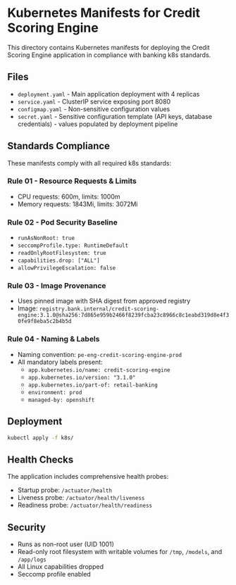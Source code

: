 # Kubernetes Manifests for Credit Scoring Engine

This directory contains Kubernetes manifests for deploying the Credit Scoring Engine application in compliance with banking k8s standards.

## Files

- `deployment.yaml` - Main application deployment with 4 replicas
- `service.yaml` - ClusterIP service exposing port 8080
- `configmap.yaml` - Non-sensitive configuration values
- `secret.yaml` - Sensitive configuration template (API keys, database credentials) - values populated by deployment pipeline

## Standards Compliance

These manifests comply with all required k8s standards:

### Rule 01 - Resource Requests & Limits
- CPU requests: 600m, limits: 1000m
- Memory requests: 1843Mi, limits: 3072Mi

### Rule 02 - Pod Security Baseline
- `runAsNonRoot: true`
- `seccompProfile.type: RuntimeDefault`
- `readOnlyRootFilesystem: true`
- `capabilities.drop: ["ALL"]`
- `allowPrivilegeEscalation: false`

### Rule 03 - Image Provenance
- Uses pinned image with SHA digest from approved registry
- Image: `registry.bank.internal/credit-scoring-engine:3.1.0@sha256:7d865e959b2466f8239fcba23c8966c8c1eabd319d8e4f30fe9f8eba5c2b4b5d`

### Rule 04 - Naming & Labels
- Naming convention: `pe-eng-credit-scoring-engine-prod`
- All mandatory labels present:
  - `app.kubernetes.io/name: credit-scoring-engine`
  - `app.kubernetes.io/version: "3.1.0"`
  - `app.kubernetes.io/part-of: retail-banking`
  - `environment: prod`
  - `managed-by: openshift`

## Deployment

```bash
kubectl apply -f k8s/
```

## Health Checks

The application includes comprehensive health probes:
- Startup probe: `/actuator/health`
- Liveness probe: `/actuator/health/liveness`
- Readiness probe: `/actuator/health/readiness`

## Security

- Runs as non-root user (UID 1001)
- Read-only root filesystem with writable volumes for `/tmp`, `/models`, and `/app/logs`
- All Linux capabilities dropped
- Seccomp profile enabled
